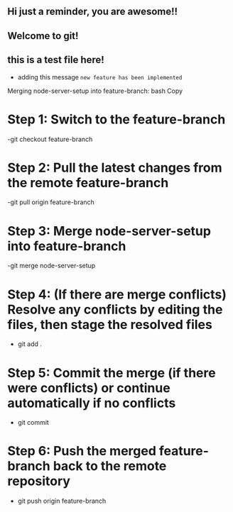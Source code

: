 ## Hi just a reminder, you are awesome!!
## Welcome to git!

## this is a test file here!
- adding this message `new feature has been implemented`



Merging node-server-setup into feature-branch:
bash
Copy
# Step 1: Switch to the feature-branch
-git checkout feature-branch

# Step 2: Pull the latest changes from the remote feature-branch
-git pull origin feature-branch

# Step 3: Merge node-server-setup into feature-branch
-git merge node-server-setup

# Step 4: (If there are merge conflicts) Resolve any conflicts by editing the files, then stage the resolved files
- git add .

# Step 5: Commit the merge (if there were conflicts) or continue automatically if no conflicts
- git commit

# Step 6: Push the merged feature-branch back to the remote repository
- git push origin feature-branch
